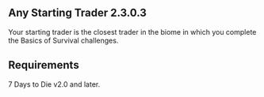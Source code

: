 ## Any Starting Trader 2.3.0.3

Your starting trader is the closest trader in the biome in which you complete the Basics of Survival challenges.

## Requirements
7 Days to Die v2.0 and later.